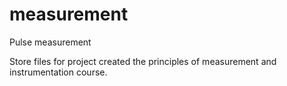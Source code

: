 # measurement
Pulse measurement

Store files for project created the principles of measurement and instrumentation course.
